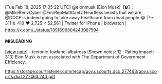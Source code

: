 [Tue Feb 18, 2025 17:05:22 UTC] @elonmusk (Elon Musk)【𝗕】: @MikeBenzCyber @FmrRepMattGaetz Heartless beasts that we are, @DOGE is indeed going to take away healthcare from dead people 😂 | ↳ 311 ⇅ 410 ♥ 2,725 🡕 52,561 | Twitter for iPhone | birdwatch | https://x.com/_/status/1891896804243087594

#### MISLEADING

[[view note]](https://x.com/i/birdwatch/n/1891933864613847484) - tectonic-lowland-albatross (Shown notes: 12 · Rating impact: 313)
Elon Musk is not associated with The Department of Government Efficiency.

https://storage.courtlistener.com/recap/gov.uscourts.dcd.277463/gov.uscourts.dcd.277463.24.1.pdf
